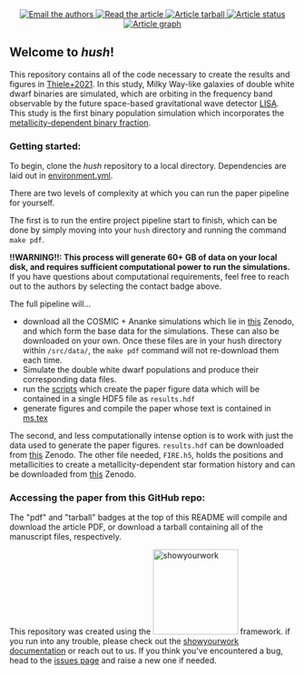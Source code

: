 <p align="center">
<a href="https://github.com/rodluger/showyourwork">
</a>
<br>
<br>
<a href="mailto:sarahgthiele@gmail.com?cc=kbreivik@flatironinstitute.org">
      <img src="https://img.shields.io/badge/contact-authors-blueviolet.svg?style=flat" alt="Email the authors"/>
</a>
<a href="https://github.com/katiebreivik/hush/raw/main-pdf/ms.pdf">
<img src="https://img.shields.io/badge/article-pdf-blue.svg?style=flat" alt="Read the article"/>
</a>
<a href="https://github.com/katiebreivik/hush/raw/main-pdf/arxiv.tar.gz">
<img src="https://img.shields.io/badge/article-tarball-blue.svg?style=flat" alt="Article tarball"/>
</a>
<a href="https://github.com/katiebreivik/hush/actions/workflows/showyourwork.yml">
<img src="https://github.com/katiebreivik/hush/actions/workflows/showyourwork.yml/badge.svg" alt="Article status"/>
</a>
<a href="https://github.com/katiebreivik/hush/raw/main-pdf/dag.pdf">
<img src="https://img.shields.io/badge/article-dag-blue.svg?style=flat" alt="Article graph"/>
</a>
</p>

## Welcome to _hush_!

This repository contains all of the code necessary to create the results and figures in [Thiele+2021](https://arxiv.org). In this study, Milky Way-like galaxies of double white dwarf binaries are simulated, which are orbiting in the frequency band observable by the future space-based gravitational wave detector [LISA](https://www.elisascience.org). This study is the first binary population simulation which incorporates the [metallicity-dependent binary fraction](https://iopscience.iop.org/article/10.3847/1538-4357/ab0d88). 

### Getting started:

To begin, clone the _hush_ repository to a local directory. Dependencies are laid out in [environment.yml](https://github.com/katiebreivik/hush/blob/1eaf321cc5bc97dbc260139181cf2618bc16f833/environment.yml). 

There are two levels of complexity at which you can run the paper pipeline for yourself. 

The first is to run the entire project pipeline start to finish, which can be done by simply moving into your `hush` directory and running the command `make pdf`. 

__!!WARNING!!: This process will generate 60+ GB of data on your local disk, and requires sufficient computational power to run the simulations.__ If you have questions about computational requirements, feel free to reach out to the authors by selecting the contact badge above.

The full pipeline will...
- download all the COSMIC + Ananke simulations which lie in [this](https://zenodo.org/record/5722451#.YZ152fHMLyg) Zenodo, and which form the base data for the simulations. These can also be downloaded on your own. Once these files are in your hush directory within `/src/data/`, the `make pdf` command will not re-download them each time.
- Simulate the double white dwarf populations and produce their corresponding data files.
- run the [scripts](https://github.com/katiebreivik/hush/tree/main/src/figures) which create the paper figure data which will be contained in a single HDF5 file as `results.hdf`
- generate figures and compile the paper whose text is contained in [ms.tex](https://github.com/katiebreivik/hush/blob/1eaf321cc5bc97dbc260139181cf2618bc16f833/src/ms.tex)

The second, and less computationally intense option is to work with just the data used to generate the paper figures. `results.hdf` can be downloaded from [this](https://zenodo.org/record/5722715#.YaA2Sy0ZPOQ) Zenodo. The other file needed, `FIRE.h5`, holds the positions and metallicities to create a metallicity-dependent star formation history and can be downloaded from [this](https://zenodo.org/record/5722451#.YZ152fHMLyg) Zenodo.

### Accessing the paper from this GitHub repo:

The "pdf" and "tarball" badges at the top of this README will compile and download the article PDF, or download a tarball containing all of the manuscript files, respectively.

This repository was created using the <img width = "150" src="https://raw.githubusercontent.com/rodluger/showyourwork/img/showyourwork.png" alt="showyourwork"/> framework. if you run into any trouble, please check out the [showyourwork documentation](https://showyourwork.readthedocs.io) or reach out to us. If you think you've encountered a bug, head to the [issues page](https://github.com/rodluger/showyourwork/issues) and raise a new one if needed.
